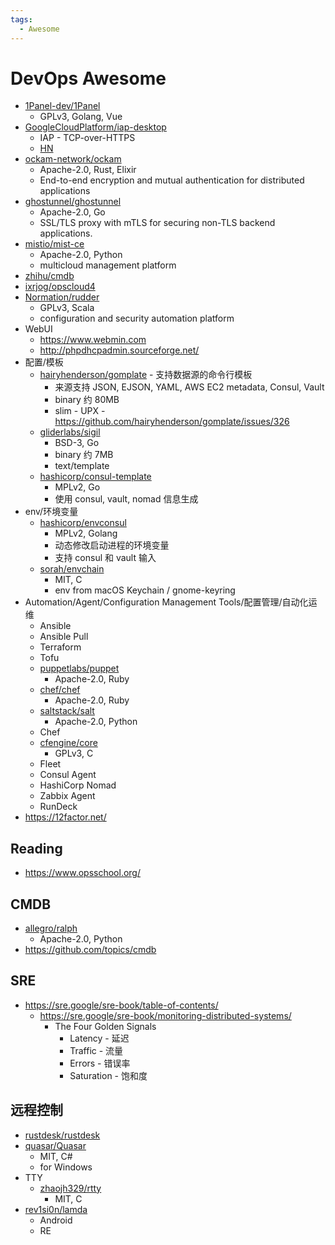 ```yaml
---
tags:
  - Awesome
---
```


# DevOps Awesome

- [1Panel-dev/1Panel](https://github.com/1Panel-dev/1Panel)
  - GPLv3, Golang, Vue
- [GoogleCloudPlatform/iap-desktop](https://github.com/GoogleCloudPlatform/iap-desktop)
  - IAP - TCP-over-HTTPS
  - [HN](https://news.ycombinator.com/item?id=28441104)
- [ockam-network/ockam](https://github.com/ockam-network/ockam)
  - Apache-2.0, Rust, Elixir
  - End-to-end encryption and mutual authentication for distributed applications
- [ghostunnel/ghostunnel](https://github.com/ghostunnel/ghostunnel)
  - Apache-2.0, Go
  - SSL/TLS proxy with mTLS for securing non-TLS backend applications.
- [mistio/mist-ce](https://github.com/mistio/mist-ce)
  - Apache-2.0, Python
  - multicloud management platform
- [zhihu/cmdb](https://github.com/zhihu/cmdb)
- [ixrjog/opscloud4](https://github.com/ixrjog/opscloud4)
- [Normation/rudder](https://github.com/Normation/rudder)
  - GPLv3, Scala
  - configuration and security automation platform
- WebUI
  - https://www.webmin.com
  - http://phpdhcpadmin.sourceforge.net/
- 配置/模板
  - [hairyhenderson/gomplate](https://github.com/hairyhenderson/gomplate) - 支持数据源的命令行模板
    - 来源支持 JSON, EJSON, YAML, AWS EC2 metadata, Consul, Vault
    - binary 约 80MB
    - slim - UPX - https://github.com/hairyhenderson/gomplate/issues/326
  - [gliderlabs/sigil](https://github.com/gliderlabs/sigil)
    - BSD-3, Go
    - binary 约 7MB
    - text/template
  - [hashicorp/consul-template](https://github.com/hashicorp/consul-template)
    - MPLv2, Go
    - 使用 consul, vault, nomad 信息生成
- env/环境变量
  - [hashicorp/envconsul](https://github.com/hashicorp/envconsul)
    - MPLv2, Golang
    - 动态修改启动进程的环境变量
    - 支持 consul 和 vault 输入
  - [sorah/envchain](https://github.com/sorah/envchain)
    - MIT, C
    - env from macOS Keychain / gnome-keyring
- Automation/Agent/Configuration Management Tools/配置管理/自动化运维
  - Ansible
  - Ansible Pull
  - Terraform
  - Tofu
  - [puppetlabs/puppet](https://github.com/puppetlabs/puppet)
    - Apache-2.0, Ruby
  - [chef/chef](https://github.com/chef/chef)
    - Apache-2.0, Ruby
  - [saltstack/salt](https://github.com/saltstack/salt)
    - Apache-2.0, Python
  - Chef
  - [cfengine/core](https://github.com/cfengine/core)
    - GPLv3, C
  - Fleet
  - Consul Agent
  - HashiCorp Nomad
  - Zabbix Agent
  - RunDeck
- https://12factor.net/

## Reading

- https://www.opsschool.org/

## CMDB

- [allegro/ralph](https://github.com/allegro/ralph)
  - Apache-2.0, Python
- https://github.com/topics/cmdb

## SRE

- https://sre.google/sre-book/table-of-contents/
  - https://sre.google/sre-book/monitoring-distributed-systems/
    - The Four Golden Signals
      - Latency - 延迟
      - Traffic - 流量
      - Errors - 错误率
      - Saturation - 饱和度

## 远程控制

- [rustdesk/rustdesk](https://github.com/rustdesk/rustdesk)
- [quasar/Quasar](https://github.com/quasar/Quasar)
  - MIT, C#
  - for Windows
- TTY
  - [zhaojh329/rtty](https://github.com/zhaojh329/rtty)
    - MIT, C
- [rev1si0n/lamda](https://github.com/rev1si0n/lamda)
  - Android
  - RE
